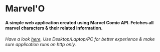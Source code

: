 # Marvel'O
#### A simple web application created using Marvel Comic API. Fetches all marvel characters & their related information.

###### Have a look [here](http://marvelo.herokuapp.com/). Use Desktop/Laptop/PC for better experience & make sure application runs on http only.
